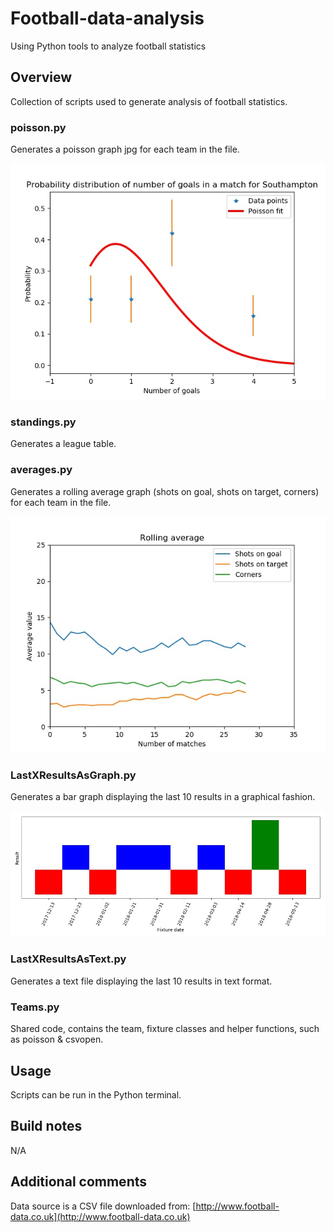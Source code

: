 # Football-data-analysis
Using Python tools to analyze football statistics

## Overview
Collection of scripts used to generate analysis of football statistics.

### poisson.py
Generates a poisson graph jpg for each team in the file.

![Southampton Poisson](/outputs/examples/Southampton.jpg?raw=true)

### standings.py
Generates a league table.

### averages.py
Generates a rolling average graph (shots on goal, shots on target, corners) for each team in the file.

![Southampton Averages](/outputs/examples/Southampton_avg.jpg?raw=true)

### LastXResultsAsGraph.py
Generates a bar graph displaying the last 10 results in a graphical fashion.

![Southampton Last10](/outputs/examples/Southampton_last10_bar.jpg?raw=true)

### LastXResultsAsText.py
Generates a text file displaying the last 10 results in text format.

### Teams.py
Shared code, contains the team, fixture classes and helper functions, such as poisson & csvopen.

## Usage
Scripts can be run in the Python terminal.

## Build notes
N/A

## Additional comments

Data source is a CSV file downloaded from: [http://www.football-data.co.uk](http://www.football-data.co.uk)
